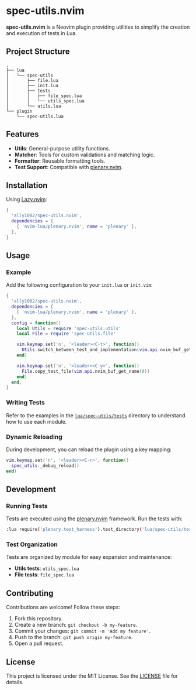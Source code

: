 # spec-utils.nvim

**spec-utils.nvim** is a Neovim plugin providing utilities to simplify the creation and execution of tests in Lua.  

## Project Structure

```plaintext
.
├── lua
│   └── spec-utils
│       ├── file.lua
│       ├── init.lua
│       ├── tests
│       │   ├── file_spec.lua
│       │   └── utils_spec.lua
│       └── utils.lua
└── plugin
    └── spec-utils.lua
```

## Features

- **Utils**: General-purpose utility functions.  
- **Matcher**: Tools for custom validations and matching logic.  
- **Formatter**: Reusable formatting tools.  
- **Test Support**: Compatible with [plenary.nvim](https://github.com/nvim-lua/plenary.nvim).  

## Installation

Using [Lazy.nvim](https://github.com/folke/lazy.nvim):  

```lua
{
  'ally1002/spec-utils.nvim',
  dependencies = {
    { 'nvim-lua/plenary.nvim', name = 'plenary' },
  },
}
```

## Usage

### Example

Add the following configuration to your `init.lua` or `init.vim`:  

```lua
{
  'ally1002/spec-utils.nvim',
  dependencies = {
    { 'nvim-lua/plenary.nvim', name = 'plenary' },
  },
  config = function()
    local Utils = require 'spec-utils.utils'
    local File = require 'spec-utils.file'

    vim.keymap.set('n', '<leader><C-t>', function()
      Utils.switch_between_test_and_implementation(vim.api.nvim_buf_get_name(0))
    end)

    vim.keymap.set('n', '<leader><C-y>', function()
      File.copy_test_file(vim.api.nvim_buf_get_name(0))
    end)
  end,
}
```

### Writing Tests

Refer to the examples in the [`lua/spec-utils/tests`](lua/spec-utils/tests) directory to understand how to use each module.

### Dynamic Reloading

During development, you can reload the plugin using a key mapping:  

```lua
vim.keymap.set('n', '<leader><C-r>', function()
  spec_utils:_debug_reload()
end)
```

## Development

### Running Tests

Tests are executed using the [plenary.nvim](https://github.com/nvim-lua/plenary.nvim) framework. Run the tests with:  

```bash
:lua require('plenary.test_harness').test_directory('lua/spec-utils/tests')
```

### Test Organization

Tests are organized by module for easy expansion and maintenance:  

- **Utils tests**: `utils_spec.lua`  
- **File tests**: `file_spec.lua`  

## Contributing

Contributions are welcome! Follow these steps:  

1. Fork this repository.  
2. Create a new branch: `git checkout -b my-feature`.  
3. Commit your changes: `git commit -m 'Add my feature'`.  
4. Push to the branch: `git push origin my-feature`.  
5. Open a pull request.  

## License

This project is licensed under the MIT License. See the [LICENSE](./LICENSE) file for details.  
